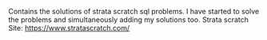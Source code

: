 Contains the solutions of strata scratch sql problems.
I have started to solve the problems and simultaneously adding my solutions too.
Strata scratch Site: https://www.stratascratch.com/
